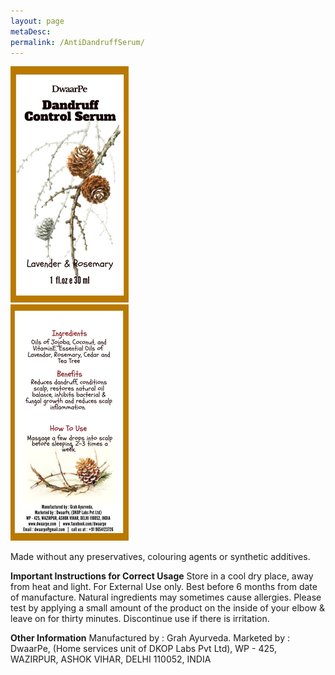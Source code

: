 ```yaml
---
layout: page
metaDesc: 
permalink: /AntiDandruffSerum/
---
```


<div class="responsive2"> <div class="img22">
   <img src="/assets/dandruffFront.png" alt="Anti-Dandruff Serum">
</div> </div>
<div class="responsive2"> <div class="img22">
   <img src="/assets/dandruffBack.png" alt="Anti-Dandruff Serum">
</div> </div>

<div class="clearfix"></div>


Made without any preservatives, colouring agents or synthetic additives. 

<b>Important Instructions for Correct Usage</b>
Store in a cool dry place, away from heat and light. For External Use only. Best before 6 months from date of manufacture.
Natural ingredients may sometimes cause allergies. Please test by applying a small amount of the product on the inside of your elbow & leave on for thirty minutes. Discontinue use if there is irritation.

<b>Other Information</b>
Manufactured by : Grah Ayurveda.
Marketed by : DwaarPe, (Home services unit of DKOP Labs Pvt Ltd),
WP - 425, WAZIRPUR, ASHOK VIHAR, DELHI 110052, INDIA
<div class="clearfix"></div>
